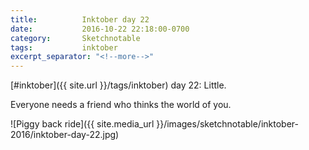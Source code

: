 ```yaml
---
title:          Inktober day 22
date:           2016-10-22 22:18:00-0700
category:       Sketchnotable
tags:           inktober
excerpt_separator: "<!--more-->"
---
```

[#inktober]({{ site.url }}/tags/inktober) day 22: Little.

Everyone needs a friend who thinks the world of you.

![Piggy back ride]({{ site.media_url }}/images/sketchnotable/inktober-2016/inktober-day-22.jpg)

<!--more-->
